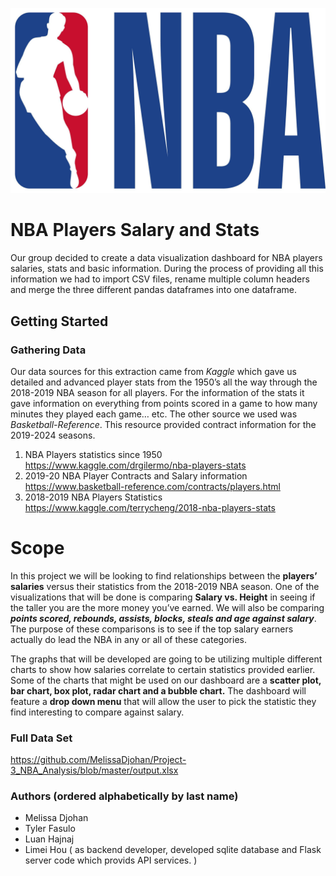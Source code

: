 ![NBA_Logo](NBA_Logo.jpg)

# NBA Players Salary and Stats

Our group decided to create a data visualization dashboard for NBA players salaries, stats and basic information. During the process of providing all this information we had to import CSV files, rename multiple column headers and merge the three different pandas dataframes into one dataframe. 

## Getting Started

### Gathering Data
Our data sources for this extraction came from *Kaggle* which gave us detailed and advanced player stats from the 1950’s  all the way through the 2018-2019 NBA season for all players. For the information of the stats it gave information on everything from points scored in a game to how many minutes they played each game… etc. The other source we used was *Basketball-Reference*. This resource provided contract information for the 2019-2024 seasons.  

1. NBA Players statistics since 1950  
https://www.kaggle.com/drgilermo/nba-players-stats
2. 2019-20 NBA Player Contracts and Salary information   
https://www.basketball-reference.com/contracts/players.html
3. 2018-2019 NBA Players Statistics   
https://www.kaggle.com/terrycheng/2018-nba-players-stats

# Scope
In this project we will be looking to find relationships between the **players’ salaries** versus their statistics from the 2018-2019  NBA season. One of the visualizations that will be done is comparing **Salary vs. Height** in seeing if the taller you are the more money you’ve earned. We will also be comparing ***points scored, rebounds, assists, blocks, steals and age against salary***. The purpose of these comparisons is to see  if the top salary earners actually do lead the NBA in any or all of these categories. 

The graphs that will be developed are going to be utilizing multiple different charts to show how salaries correlate to certain statistics provided earlier. Some of the charts that might be used on our dashboard are a **scatter plot, bar chart, box plot, radar chart and a bubble chart.** The dashboard will feature a **drop down menu** that will allow the user to pick the statistic they find interesting to compare against salary. 

### Full Data Set
https://github.com/MelissaDjohan/Project-3_NBA_Analysis/blob/master/output.xlsx

### Authors (ordered alphabetically by last name)
- Melissa Djohan
- Tyler Fasulo
- Luan Hajnaj
- Limei Hou ( as backend developer, developed sqlite database and Flask server code which provids API services. )
